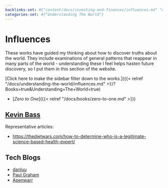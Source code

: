 ```yaml
---
backlinks-set: #{"content/docs/investing-and-finances/influences.md" "content/docs/understanding-the-world/influences.md"}
categories-set: #{"Understanding The World"}
---
```

# Influences

These works have guided my thinking about how to discover truths about the
world. They include examinations of general patterns that reappear in many
parts of the world - understanding these I feel helps hasten future discovery,
so I put them in this section of the website.

[Click here to make the sidebar filter down to the works.]({{< relref "/docs/understanding-the-world/influences.md" >}}?Books=true&Understanding+The+World=true)

 - [_Zero to One_]({{< relref "/docs/books/zero-to-one.md" >}})


## [Kevin Bass](https://thedietwars.com/)

Representative articles:

 - https://thedietwars.com/how-to-determine-who-is-a-legitimate-science-based-health-expert/


## Tech Blogs

- [danluu](http://danluu.com)
- [Paul Graham](http://www.paulgraham.com/articles.html)
- [Apenwarr](https://apenwarr.ca/log/20231006)
